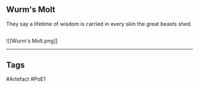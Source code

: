 ## Wurm's Molt
They say a lifetime of wisdom is carried
in every skin the great beasts shed.
##
![[Wurm's Molt.png]]

---
## Tags
#Artefact
#PoE1